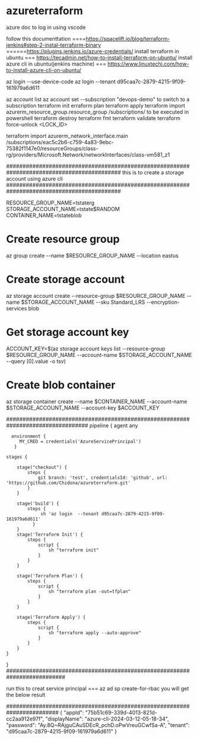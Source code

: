 # azureterraform

azure doc to log in using vscode

follow this documenttation ====https://spacelift.io/blog/terraform-jenkins#step-2-instal-terraform-binary
======https://plugins.jenkins.io/azure-credentials/
install terraform in ubuntu === https://tecadmin.net/how-to-install-terraform-on-ubuntu/
install azure cli in ubuntu(jenkins machine) === https://www.linuxtechi.com/how-to-install-azure-cli-on-ubuntu/

az login --use-device-code
az login --tenant d95caa7c-2879-4215-9f09-161979a6d611

az account list
az account set --subscription "devops-demo" to switch to a subscription
terraform init
erraform plan
terraform apply
terraform import azurerm_resource_group.resource_group /subscriptions/<subscriptionID> to be executed in powershell
terraform destroy
terraform fmt
terraform validate
terraform force-unlock <LOCK_ID>

terraform import azurerm_network_interface.main /subscriptions/eac5c2b6-c759-4a83-9ebc-75382f1147e0/resourceGroups/class-rg/providers/Microsoft.Network/networkInterfaces/class-vm581_z1


###########################################################################################
this is to create a storage account using azure cli 
###########################################################################################

RESOURCE_GROUP_NAME=tstaterg
STORAGE_ACCOUNT_NAME=tstate$RANDOM
CONTAINER_NAME=tstateblob

# Create resource group
az group create --name $RESOURCE_GROUP_NAME --location eastus

# Create storage account
az storage account create --resource-group $RESOURCE_GROUP_NAME --name $STORAGE_ACCOUNT_NAME --sku Standard_LRS --encryption-services blob

# Get storage account key
ACCOUNT_KEY=$(az storage account keys list --resource-group $RESOURCE_GROUP_NAME --account-name $STORAGE_ACCOUNT_NAME --query [0].value -o tsv)

# Create blob container
az storage container create --name $CONTAINER_NAME --account-name $STORAGE_ACCOUNT_NAME --account-key $ACCOUNT_KEY



#################################################################################
pipeline {
    agent any
    
      environment {
         MY_CRED = credentials('AzureServicePrincipal')
       }
    
    stages {
        
        stage("checkout") {
            steps {
                git branch: 'test', credentialsId: 'github', url: 'https://github.com/Chidona/azureterraform.git'
            }
        }
        
        stage('build') {
            steps {
                 sh 'az login  --tenant d95caa7c-2879-4215-9f09-161979a6d611'
              }
        }
        stage('Terraform Init') {
            steps {
                script {
                    sh "terraform init"
                }
            }
        }
        
        stage('Terraform Plan') {
            steps {
                script {
                    sh "terraform plan -out=tfplan"
                }
            }
        }
        
        stage('Terraform Apply') {
            steps {
                script {
                    sh "terraform apply --auto-approve"
                }
            }
        }
    }
}
 ##########################################################################

 run this to creat service principal === az ad sp create-for-rbac
 you will get the below result 

 ########################################################################
{
  "appId": "75b51c69-339d-4013-821d-cc2aa912e97f",
  "displayName": "azure-cli-2024-03-12-05-18-34",
  "password": "Ay.8Q~RAjguCAuSDEcR_pchD.oPwVreuGCwfSa-A",
  "tenant": "d95caa7c-2879-4215-9f09-161979a6d611"
}
